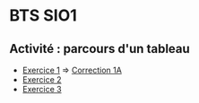# BTS SIO1

## Activité : parcours d'un tableau
* [Exercice 1](https://notebook.basthon.fr/?from=https://raw.githubusercontent.com/thfruchart/sio1/main/ActTableau-Exo1.ipynb) => [Correction 1A](https://notebook.basthon.fr/?from=https://raw.githubusercontent.com/thfruchart/sio1/main/ActTableau-Exo1CORR.ipynb)
* [Exercice 2](https://notebook.basthon.fr/?from=https://raw.githubusercontent.com/thfruchart/sio1/main/ActTableau-Exo2.ipynb)
* [Exercice 3](https://notebook.basthon.fr/?from=https://raw.githubusercontent.com/thfruchart/sio1/main/ActTableau-Exo3.ipynb)
